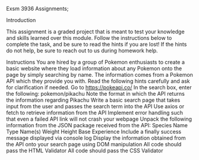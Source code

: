 Exsm 3936 Assignments;

Introduction

This assignment is a graded project that is meant to test your knowledge and skills learned over this module. Follow the instructions below to complete the task, and be sure to read the hints if you are lost! If the hints do not help, be sure to reach out to us during homework help.

Instructions
You are hired by a group of Pokemon enthusiasts to create a basic website where they load information about any Pokemon onto the page by simply searching by name. The information comes from a Pokemon API which they provide you with. Read the following hints carefully and ask for clarification if needed.
Go to https://pokeapi.co/
In the search box, enter the following: pokemon/pikachu
Note the format in which the API returns the information regarding Pikachu
Write a basic search page that takes input from the user and passes the search term into the API
Use axios or fetch to retrieve information from the API
Implement error handling such that even a failed API link will not crash your webpage
Unpack the following information from the JSON package received from the API:
Species Name
Type Name(s)
Weight
Height
Base Experience
Include a finally success message displayed via console log 
Display the information obtained from the API onto your search page using DOM manipulation
 All code should pass the HTML Validator 
 All code should pass the CSS Validator 
